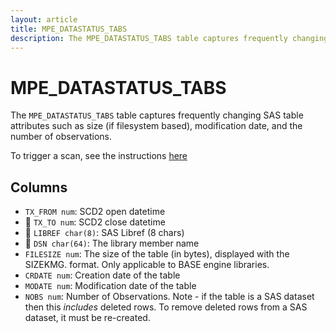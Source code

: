 ```yaml
---
layout: article
title: MPE_DATASTATUS_TABS
description: The MPE_DATASTATUS_TABS table captures frequently changing SAS table attributes such as size (if filesystem based), modification date, and the number of observations.
---
```


# MPE_DATASTATUS_TABS

The `MPE_DATASTATUS_TABS` table captures frequently changing SAS table attributes such as size (if filesystem based), modification date, and the number of observations.

To trigger a scan, see the instructions [here](https://docs.datacontroller.io/admin-services/#refresh-data-catalog)

## Columns

 - `TX_FROM num`: SCD2 open datetime 
 - 🔑 `TX_TO num`: SCD2 close datetime
 - 🔑 `LIBREF char(8)`: SAS Libref (8 chars)
 - 🔑 `DSN char(64)`: The library member name
 - `FILESIZE num`: The size of the table (in bytes), displayed with the SIZEKMG. format.  Only applicable to BASE engine libraries.
 - `CRDATE num`: Creation date of the table
 - `MODATE num`: Modification date of the table
 - `NOBS num`: Number of Observations.  Note - if the table is a SAS dataset then this _includes_ deleted rows.  To remove deleted rows from a SAS dataset, it must be re-created.


